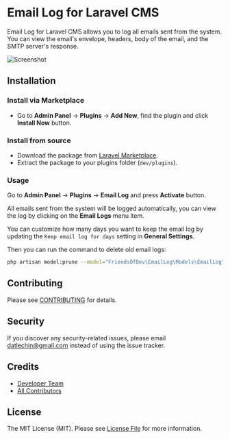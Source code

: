# Email Log for Laravel CMS

Email Log for Laravel CMS allows you to log all emails sent from the system. You can view the email's envelope, headers, body of the email, and the SMTP server's response.

![Screenshot](https://github.com/FriendsOfCore/email-log/assets/114894084/bb823256-9859-4550-9efa-cb1d0f1360f8)

## Installation

### Install via Marketplace

- Go to **Admin Panel** -> **Plugins** -> **Add New**, find the plugin and click **Install Now** button.

### Install from source

- Download the package from [Laravel Marketplace](https://marketplace.fsofts.com/products/dev/email-log).
- Extract the package to your plugins folder (`dev/plugins`).

### Usage

Go to **Admin Panel** -> **Plugins** -> **Email Log** and press **Activate** button.

All emails sent from the system will be logged automatically, you can view the log by clicking on the **Email Logs** menu item.

You can customize how many days you want to keep the email log by updating the `Keep email log for days` setting in **General Settings**.

Then you can run the command to delete old email logs:

```bash
php artisan model:prune --model="FriendsOfDev\EmailLog\Models\EmailLog"
```

## Contributing

Please see [CONTRIBUTING](CONTRIBUTING.md) for details.

## Security

If you discover any security-related issues, please email datlechin@gmail.com instead of using the issue tracker.

## Credits

-   [Developer Team](https://cms.fsofts.com)
-   [All Contributors](../../contributors)

## License

The MIT License (MIT). Please see [License File](LICENSE.md) for more information.
